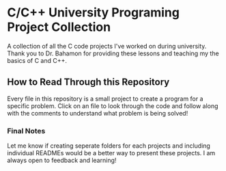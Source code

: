 #  C/C++ University Programing Project Collection
A collection of all the C code projects I've worked on during university.\
Thank you to Dr. Bahamon for providing these lessons and teaching my the basics of C and C++.

## How to Read Through this Repository
Every file in this repository is a small project to create a program for a specific problem. Click on an file to look through the code and follow along with the comments to understand what problem is being solved! 

### Final Notes
Let me know if creating seperate folders for each projects and including individual READMEs would be a better way to present these projects. I am always open to feedback and learning!



